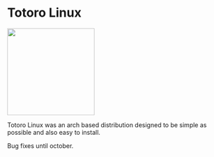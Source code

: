 
# Totoro Linux
<img src="https://raw.githubusercontent.com/nowcat123/toroto-linux/master/totoro.png" height=200>

Totoro Linux was an arch based distribution designed to be simple as possible and also easy to install.

Bug fixes until october.


